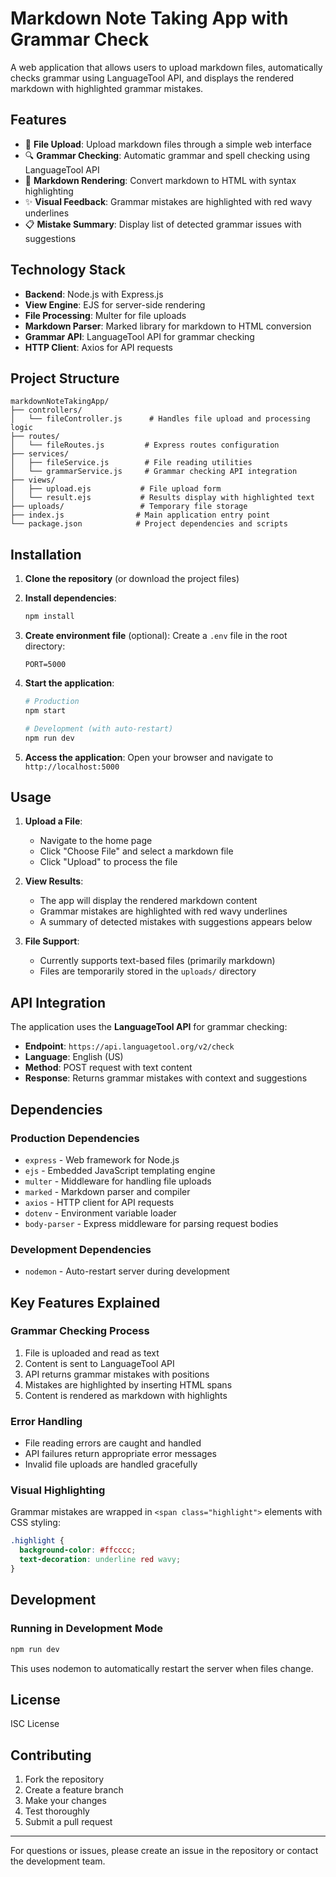# Markdown Note Taking App with Grammar Check

A web application that allows users to upload markdown files, automatically checks grammar using LanguageTool API, and displays the rendered markdown with highlighted grammar mistakes.

## Features

- 📝 **File Upload**: Upload markdown files through a simple web interface
- 🔍 **Grammar Checking**: Automatic grammar and spell checking using LanguageTool API
- 🎨 **Markdown Rendering**: Convert markdown to HTML with syntax highlighting
- ✨ **Visual Feedback**: Grammar mistakes are highlighted with red wavy underlines
- 📋 **Mistake Summary**: Display list of detected grammar issues with suggestions

## Technology Stack

- **Backend**: Node.js with Express.js
- **View Engine**: EJS for server-side rendering
- **File Processing**: Multer for file uploads
- **Markdown Parser**: Marked library for markdown to HTML conversion
- **Grammar API**: LanguageTool API for grammar checking
- **HTTP Client**: Axios for API requests

## Project Structure

```
markdownNoteTakingApp/
├── controllers/
│   └── fileController.js      # Handles file upload and processing logic
├── routes/
│   └── fileRoutes.js         # Express routes configuration
├── services/
│   ├── fileService.js        # File reading utilities
│   └── grammarService.js     # Grammar checking API integration
├── views/
│   ├── upload.ejs           # File upload form
│   └── result.ejs           # Results display with highlighted text
├── uploads/                 # Temporary file storage
├── index.js                # Main application entry point
└── package.json            # Project dependencies and scripts
```

## Installation

1. **Clone the repository** (or download the project files)

2. **Install dependencies**:
   ```bash
   npm install
   ```

3. **Create environment file** (optional):
   Create a `.env` file in the root directory:
   ```env
   PORT=5000
   ```

4. **Start the application**:
   ```bash
   # Production
   npm start
   
   # Development (with auto-restart)
   npm run dev
   ```

5. **Access the application**:
   Open your browser and navigate to `http://localhost:5000`

## Usage

1. **Upload a File**:
   - Navigate to the home page
   - Click "Choose File" and select a markdown file
   - Click "Upload" to process the file

2. **View Results**:
   - The app will display the rendered markdown content
   - Grammar mistakes are highlighted with red wavy underlines
   - A summary of detected mistakes with suggestions appears below

3. **File Support**:
   - Currently supports text-based files (primarily markdown)
   - Files are temporarily stored in the `uploads/` directory

## API Integration

The application uses the **LanguageTool API** for grammar checking:
- **Endpoint**: `https://api.languagetool.org/v2/check`
- **Language**: English (US)
- **Method**: POST request with text content
- **Response**: Returns grammar mistakes with context and suggestions

## Dependencies

### Production Dependencies
- `express` - Web framework for Node.js
- `ejs` - Embedded JavaScript templating engine
- `multer` - Middleware for handling file uploads
- `marked` - Markdown parser and compiler
- `axios` - HTTP client for API requests
- `dotenv` - Environment variable loader
- `body-parser` - Express middleware for parsing request bodies

### Development Dependencies
- `nodemon` - Auto-restart server during development

## Key Features Explained

### Grammar Checking Process
1. File is uploaded and read as text
2. Content is sent to LanguageTool API
3. API returns grammar mistakes with positions
4. Mistakes are highlighted by inserting HTML spans
5. Content is rendered as markdown with highlights

### Error Handling
- File reading errors are caught and handled
- API failures return appropriate error messages
- Invalid file uploads are handled gracefully

### Visual Highlighting
Grammar mistakes are wrapped in `<span class="highlight">` elements with CSS styling:
```css
.highlight {
  background-color: #ffcccc;
  text-decoration: underline red wavy;
}
```

## Development

### Running in Development Mode
```bash
npm run dev
```
This uses nodemon to automatically restart the server when files change.


## License

ISC License

## Contributing

1. Fork the repository
2. Create a feature branch
3. Make your changes
4. Test thoroughly
5. Submit a pull request

---

For questions or issues, please create an issue in the repository or contact the development team.
